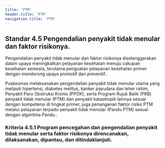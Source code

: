 ```yaml
---
title: 'PTM'
header.title: 'PTM'
navigation.title: 'PTM'
---
```


## Standar 4.5 Pengendalian penyakit tidak menular dan faktor risikonya. 





Pengendalian penyakit tidak menular dan faktor risikonya diselenggarakan dalam upaya meningkatkan pelayanan kesehatan menuju cakupan kesehatan semesta, terutama penguatan pelayanan kesehatan primer dengan mendorong upaya promotif dan preventif.. 


Puskesmas melaksanakan pengendalian penyakit tidak menular utama yang meliputi hipertensi, diabetes melitus, kanker payudara dan leher rahim, Penyakit Paru Obstruksi Kronis (PPOK), serta Program Rujuk Balik (PRB) penyakit tidak menular (PTM) dan penyakit katastropik lainnya sesuai dengan kompetensi di tingkat primer, juga penanganan faktor risiko PTM melalui pelayanan terpadu penyakit tidak menular (Pandu PTM) sesuai dengan algoritma Pandu.. 
	
### Kriteria 4.5.1 Program pencegahan dan pengendalian penyakit tidak menular serta faktor risikonya direncanakan, dilaksanakan, dipantau, dan ditindaklanjuti. 



